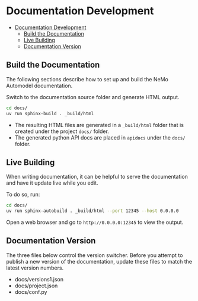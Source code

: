 # Documentation Development

- [Documentation Development](#documentation-development)
  - [Build the Documentation](#build-the-documentation)
  - [Live Building](#live-building)
  - [Documentation Version](#documentation-version)


## Build the Documentation

The following sections describe how to set up and build the NeMo Automodel documentation.

Switch to the documentation source folder and generate HTML output.

```sh
cd docs/
uv run sphinx-build . _build/html
```

* The resulting HTML files are generated in a `_build/html` folder that is created under the project `docs/` folder.
* The generated python API docs are placed in `apidocs` under the `docs/` folder.

## Live Building

When writing documentation, it can be helpful to serve the documentation and have it update live while you edit.

To do so, run:

```sh
cd docs/
uv run sphinx-autobuild . _build/html --port 12345 --host 0.0.0.0
```

Open a web browser and go to `http://0.0.0.0:12345` to view the output.

## Documentation Version

The three files below control the version switcher. Before you attempt to publish a new version of the documentation, update these files to match the latest version numbers.

* docs/versions1.json
* docs/project.json
* docs/conf.py
